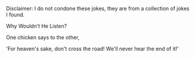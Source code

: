 Disclaimer: I do not condone these jokes, they are from a collection of jokes I found.

Why Wouldn't He Listen?

One chicken says to the other,

'For heaven's sake, don't cross the road! We'll never hear the end of it!'

